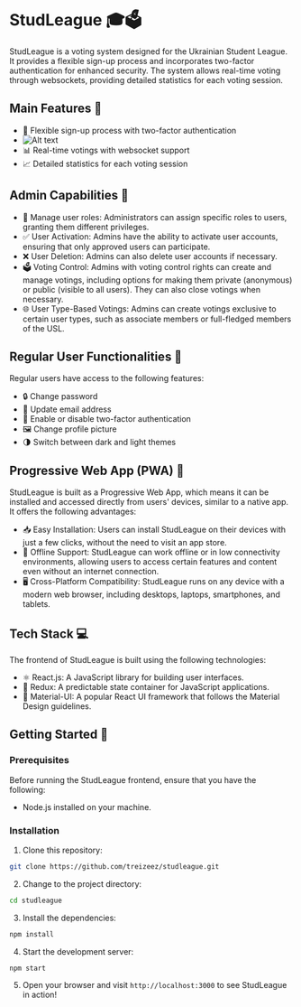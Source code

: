# StudLeague 🎓🗳️

StudLeague is a voting system designed for the Ukrainian Student League. It provides a flexible sign-up process and incorporates two-factor authentication for enhanced security. The system allows real-time voting through websockets, providing detailed statistics for each voting session.

## Main Features 🚀

- 💪 Flexible sign-up process with two-factor authentication
- ![Alt text](/screenshots/screenshots/2factor.jpg?raw=true "two-factor authentication")
- 📊 Real-time votings with websocket support
- 📈 Detailed statistics for each voting session

## Admin Capabilities 👑

- 👤 Manage user roles: Administrators can assign specific roles to users, granting them different privileges.
- ✅ User Activation: Admins have the ability to activate user accounts, ensuring that only approved users can participate.
- ❌ User Deletion: Admins can also delete user accounts if necessary.
- 🗳️ Voting Control: Admins with voting control rights can create and manage votings, including options for making them private (anonymous) or public (visible to all users). They can also close votings when necessary.
- 🌐 User Type-Based Votings: Admins can create votings exclusive to certain user types, such as associate members or full-fledged members of the USL.

## Regular User Functionalities 👤

Regular users have access to the following features:

- 🔒 Change password
- 📧 Update email address
- 🔐 Enable or disable two-factor authentication
- 🖼️ Change profile picture
- 🌗 Switch between dark and light themes

## Progressive Web App (PWA) 📱

StudLeague is built as a Progressive Web App, which means it can be installed and accessed directly from users' devices, similar to a native app. It offers the following advantages:

- 📥 Easy Installation: Users can install StudLeague on their devices with just a few clicks, without the need to visit an app store.
- 🔁 Offline Support: StudLeague can work offline or in low connectivity environments, allowing users to access certain features and content even without an internet connection.
- 🖥️ Cross-Platform Compatibility: StudLeague runs on any device with a modern web browser, including desktops, laptops, smartphones, and tablets.

## Tech Stack 💻

The frontend of StudLeague is built using the following technologies:

- ⚛️ React.js: A JavaScript library for building user interfaces.
- 🔄 Redux: A predictable state container for JavaScript applications.
- 🎨 Material-UI: A popular React UI framework that follows the Material Design guidelines.

## Getting Started 🚀

### Prerequisites

Before running the StudLeague frontend, ensure that you have the following:

- Node.js installed on your machine.

### Installation

1. Clone this repository:
```bash
git clone https://github.com/treizeez/studleague.git
```
2. Change to the project directory:
```bash
cd studleague
```
3. Install the dependencies:
```bash
npm install
```
4. Start the development server:
```bash
npm start
```
5. Open your browser and visit `http://localhost:3000` to see StudLeague in action!
